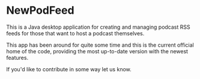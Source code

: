 # NewPodFeed

This is a Java desktop application for creating and managing podcast RSS feeds for those that want to host a podcast themselves.

This app has been around for quite some time and this is the current official home of the code, providing the most up-to-date version with the newest features.

If you'd like to contribute in some way let us know.
